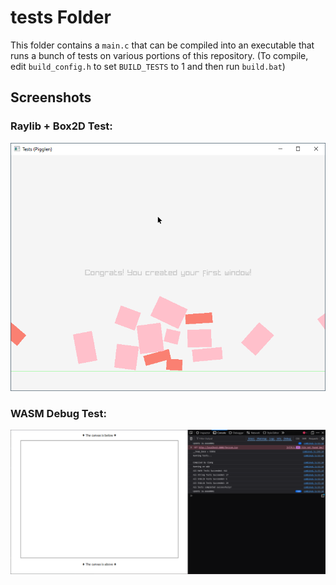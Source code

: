 # tests Folder
This folder contains a `main.c` that can be compiled into an executable that runs a bunch of tests on various portions of this repository.
(To compile, edit `build_config.h` to set `BUILD_TESTS` to 1 and then run `build.bat`)

## Screenshots
### Raylib + Box2D Test:
![Raylib Box2D Screenshot](/_media/tests_screenshot_raylib_box2d.png)

### WASM Debug Test:
![WASM Debug Screenshot](/_media/tests_screenshot_wasm_debug.png)